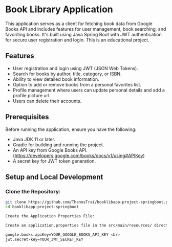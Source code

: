 # Book Library Application

This application serves as a client for fetching book data from Google Books API and includes features for user management, book searching, and favoriting books. It's built using Java Spring Boot with JWT authentication for secure user registration and login. This is an educational project.

## Features

- User registration and login using JWT (JSON Web Tokens).
- Search for books by author, title, category, or ISBN.
- Ability to view detailed book information.
- Option to add or remove books from a personal favorites list.
- Profile management where users can update personal details and add a profile picture url.
- Users can delete their accounts.

## Prerequisites

Before running the application, ensure you have the following:

- Java JDK 11 or later.
- Gradle for building and running the project.
- An API key from Google Books API. (https://developers.google.com/books/docs/v1/using#APIKey)
- A secret key for JWT token generation.

## Setup and Local Development

### **Clone the Repository:**
   ```sh
   git clone https://github.com/ThanosTrai/booklibapp-project-springboot.git
   cd booklibapp-project-springboot

   Create the Application Properties File:
   
   Create an application.properties file in the src/main/resources/ directory with the following content, replacing                  YOUR_GOOGLE_BOOKS_API_KEY and YOUR_JWT_SECRET_KEY with your actual keys:

   google.books.apiKey=YOUR_GOOGLE_BOOKS_API_KEY <br>
   jwt.secret-key=YOUR_JWT_SECRET_KEY


